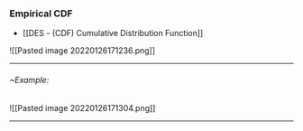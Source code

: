### Empirical  CDF
- [[DES - (CDF) Cumulative Distribution Function]]

![[Pasted image 20220126171236.png]]

---
###### ~Example:
![[Pasted image 20220126171304.png]]

---